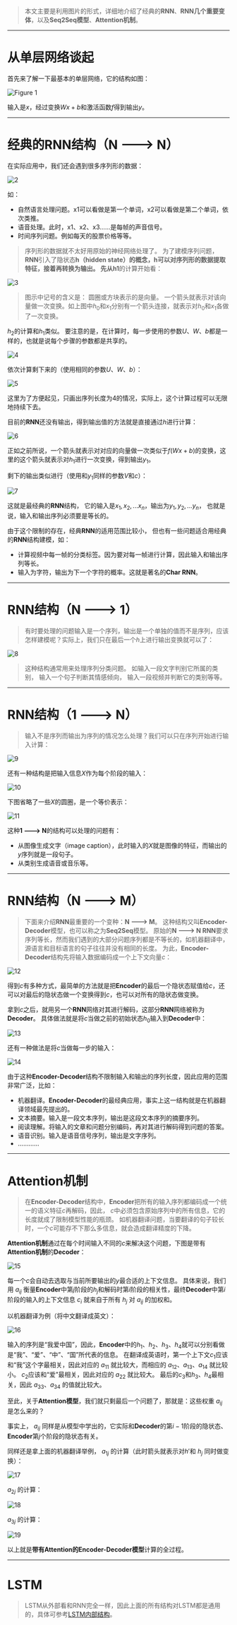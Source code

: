 > 本文主要是利用图片的形式，详细地介绍了经典的**RNN**、**RNN几个重要变体**，以及**Seq2Seq模型**、**Attention机制**。

----------

# 从单层网络谈起

首先来了解一下最基本的单层网络，它的结构如图：

![Figure 1](https://github.com/Text-sentiment-analysis-bjfu/work_log/raw/master/7-19/images/17.jpg)

输入是$x$，经过变换$Wx+b$和激活函数$f$得到输出$y$。

----------

# 经典的RNN结构（N ---> N）

在实际应用中，我们还会遇到很多序列形的数据：

![2](https://leanote.com/api/file/getImage?fileId=5b50a717ab64410c8d002796)

如：

 - 自然语言处理问题。x1可以看做是第一个单词，x2可以看做是第二个单词，依次类推。
 - 语音处理。此时，x1、x2、x3……是每帧的声音信号。
 - 时间序列问题。例如每天的股票价格等等。

> 序列形的数据就不太好用原始的神经网络处理了。
为了建模序列问题，**RNN**引入了隐状态**h（hidden state）**的概念，**h**可以对序列形的数据提取特征，接着再转换为输出。
先从**h1**的计算开始看：

![3](https://leanote.com/api/file/getImage?fileId=5b50aa84ab64410a990028ab)

> 图示中记号的含义是：
圆圈或方块表示的是向量。
一个箭头就表示对该向量做一次变换。如上图中$h_0$和$x_1$分别有一个箭头连接，就表示对$h_0$和$x_1$各做了一次变换。

$h_2$的计算和$h_1$类似。
要注意的是，在计算时，每一步使用的参数$U$、$W$、$b$都是一样的，也就是说每个步骤的参数都是共享的。

![4](https://leanote.com/api/file/getImage?fileId=5b50acc2ab64410c8d002804)

依次计算剩下来的（使用相同的参数$U$、$W$、$b$）：

![5](https://leanote.com/api/file/getImage?fileId=5b50ad02ab64410c8d00280c)

这里为了方便起见，只画出序列长度为$4$的情况，实际上，这个计算过程可以无限地持续下去。

目前的**RNN**还没有输出，得到输出值的方法就是直接通过$h$进行计算：

![6](https://leanote.com/api/file/getImage?fileId=5b50ad3eab64410c8d00280f)

正如之前所说，一个箭头就表示对对应的向量做一次类似于$f(Wx+b)$的变换，这里的这个箭头就表示对$h_1$进行一次变换，得到输出$y_1$。

剩下的输出类似进行（使用和$y_1$同样的参数$V$和$c$）：

![7](https://leanote.com/api/file/getImage?fileId=5b50ad8bab64410c8d002812)

这就是最经典的**RNN**结构，
它的输入是$x_1, x_2, ...x_n$，输出为$y_1, y_2, ...y_n$，
也就是说，输入和输出序列必须要是等长的。

由于这个限制的存在，经典**RNN**的适用范围比较小，
但也有一些问题适合用经典的**RNN**结构建模，如：

 - 计算视频中每一帧的分类标签。因为要对每一帧进行计算，因此输入和输出序列等长。
 - 输入为字符，输出为下一个字符的概率。这就是著名的**Char RNN**。

----------

# RNN结构（N ---> 1）

> 有时要处理的问题输入是一个序列，输出是一个单独的值而不是序列，应该怎样建模呢？实际上，我们只在最后一个$h$上进行输出变换就可以了：

![8](https://leanote.com/api/file/getImage?fileId=5b50aea0ab64410a990028e4)

> 这种结构通常用来处理序列分类问题。
如输入一段文字判别它所属的类别，
输入一个句子判断其情感倾向，
输入一段视频并判断它的类别等等。

----------

# RNN结构（1 ---> N）

> 输入不是序列而输出为序列的情况怎么处理？我们可以只在序列开始进行输入计算：

![9](https://leanote.com/api/file/getImage?fileId=5b50aef5ab64410a990028e9)

还有一种结构是把输入信息$X$作为每个阶段的输入：

![10](https://leanote.com/api/file/getImage?fileId=5b50af16ab64410c8d00282e)

下图省略了一些$X$的圆圈，是一个等价表示：
 
 ![11](https://leanote.com/api/file/getImage?fileId=5b50af3bab64410c8d002834)
 
 这种**1 ---> N**的结构可以处理的问题有：

 - 从图像生成文字（image caption），此时输入的$X$就是图像的特征，而输出的$y$序列就是一段句子。
 - 从类别生成语音或音乐等。

----------

# RNN结构（N ---> M）
 
> 下面来介绍**RNN**最重要的一个变种：**N ---> M**。
这种结构又叫**Encoder-Decoder**模型，也可以称之为**Seq2Seq**模型。
原始的**N ---> N RNN**要求序列等长，然而我们遇到的大部分问题序列都是不等长的，如机器翻译中，源语言和目标语言的句子往往并没有相同的长度。
为此，**Encoder-Decoder**结构先将输入数据编码成一个上下文向量$c$：

![12](https://leanote.com/api/file/getImage?fileId=5b50b01bab64410a99002904)

得到$c$有多种方式，最简单的方法就是把**Encoder**的最后一个隐状态赋值给$c$，还可以对最后的隐状态做一个变换得到$c$，也可以对所有的隐状态做变换。

拿到$c$之后，就用另一个**RNN**网络对其进行解码，这部分**RNN**网络被称为**Decoder**。
具体做法就是将$c$当做之前的初始状态$h_0$输入到**Decoder**中：

![13](https://leanote.com/api/file/getImage?fileId=5b50b074ab64410a9900290b)

还有一种做法是将$c$当做每一步的输入：

![14](https://leanote.com/api/file/getImage?fileId=5b50b09fab64410a99002916)

由于这种**Encoder-Decoder**结构不限制输入和输出的序列长度，因此应用的范围非常广泛，比如：

 - 机器翻译。**Encoder-Decoder**的最经典应用，事实上这一结构就是在机器翻译领域最先提出的。
 - 文本摘要。输入是一段文本序列，输出是这段文本序列的摘要序列。
 - 阅读理解。将输入的文章和问题分别编码，再对其进行解码得到问题的答案。
 - 语音识别。输入是语音信号序列，输出是文字序列。
 - …………

----------

# Attention机制

> 在**Encoder-Decoder**结构中，**Encoder**把所有的输入序列都编码成一个统一的语义特征$c$再解码，因此， $c$中必须包含原始序列中的所有信息，它的长度就成了限制模型性能的瓶颈。
如机器翻译问题，当要翻译的句子较长时，一个$c$可能存不下那么多信息，就会造成翻译精度的下降。

**Attention机制**通过在每个时间输入不同的$c$来解决这个问题，下图是带有**Attention机制**的**Decoder**：

![15](https://leanote.com/api/file/getImage?fileId=5b50b127ab64410a9900291a)

每一个$c$会自动去选取与当前所要输出的$y$最合适的上下文信息。
具体来说，我们用 $a_{ij}$ 衡量**Encoder**中第$j$阶段的$h_j$和解码时第$i$阶段的相关性，最终**Decoder**中第$i$阶段的输入的上下文信息 $c_i$ 就来自于所有 $h_j$ 对 $a_{ij}$ 的加权和。

以机器翻译为例（将中文翻译成英文）：

![16](https://leanote.com/api/file/getImage?fileId=5b50b17dab64410c8d00286c)

输入的序列是“我爱中国”，因此，**Encoder**中的$h_1、h_2、h_3、h_4$就可以分别看做是“我”、“爱”、“中”、“国”所代表的信息。
在翻译成英语时，第一个上下文$c_1$应该和“我”这个字最相关，因此对应的 $a_{11}$ 就比较大，而相应的 $a_{12} 、 a_{13} 、 a_{14}$ 就比较小。
$c_2$应该和“爱”最相关，因此对应的 $a_{22}$ 就比较大。
最后的$c_3$和$h_3、h_4$最相关，因此 $a_{33} 、 a_{34}$ 的值就比较大。

至此，关于**Attention模型**，我们就只剩最后一个问题了，那就是：这些权重 $a_{ij}$ 是怎么来的？

事实上， $a_{ij}$ 同样是从模型中学出的，它实际和**Decoder**的第$i-1$阶段的隐状态、**Encoder**第$j$个阶段的隐状态有关。

同样还是拿上面的机器翻译举例， $a_{1j}$ 的计算（此时箭头就表示对$h'$和 $h_j$ 同时做变换）：
 
![17](https://leanote.com/api/file/getImage?fileId=5b50b209ab64410c8d002871)

$a_{2j}$ 的计算：

![18](https://leanote.com/api/file/getImage?fileId=5b50b232ab64410a99002925)

$a_{3j}$ 的计算：

![19](https://leanote.com/api/file/getImage?fileId=5b50b24cab64410c8d002879)

以上就是**带有Attention的Encoder-Decoder模型**计算的全过程。

----------

# LSTM

> LSTM从外部看和RNN完全一样，因此上面的所有结构对LSTM都是通用的，具体可参考[LSTM内部结构](http://colah.github.io/posts/2015-08-Understanding-LSTMs/)。

